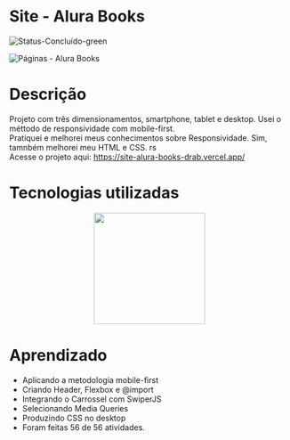 # Site - Alura Books
![Status-Concluído-green](https://user-images.githubusercontent.com/93163125/212116582-4c47ccbd-9063-4192-b3b3-b082917d9d06.svg)

![Páginas - Alura Books](https://user-images.githubusercontent.com/93163125/212214243-cdc621ad-a66c-45cd-a382-0ba365d9264e.png)

# Descrição
Projeto com três dimensionamentos, smartphone, tablet e desktop. Usei o méttodo de responsividade com mobile-first. 
<br>Pratiquei e melhorei meus conhecimentos sobre Responsividade. Sim, tamnbém melhorei meu HTML e CSS. rs 
<br>Acesse o projeto aqui: https://site-alura-books-drab.vercel.app/

# Tecnologias utilizadas

<div align="center">
<img src="https://user-images.githubusercontent.com/93163125/212203960-8a3f59e4-9ba1-436a-8161-8e3c863f9985.png" width ="200px" />
</div>

# Aprendizado

<ul>
    <li>Aplicando a metodologia mobile-first</li>
    <li>Criando Header, Flexbox e @import</li>
    <li>Integrando o Carrossel com SwiperJS</li>
    <li>Selecionando Media Queries</li>
    <li>Produzindo CSS no desktop</li>
    <li>Foram feitas 56 de 56 atividades.</li>
</ul>
